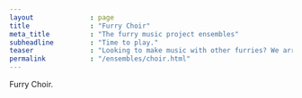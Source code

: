 ```yaml
---
layout              : page
title               : "Furry Choir"
meta_title          : "The furry music project ensembles"
subheadline         : "Time to play."
teaser              : "Looking to make music with other furries? We arrange a bunch of groups."
permalink           : "/ensembles/choir.html"
---
```


Furry Choir.